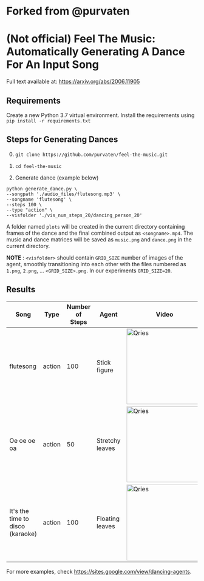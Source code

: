# Forked from @purvaten



# (Not official) Feel The Music: Automatically Generating A Dance For An Input Song

Full text available at: https://arxiv.org/abs/2006.11905

## Requirements
Create a new Python 3.7 virtual environment. Install the requirements using
```pip install -r requirements.txt```

## Steps for Generating Dances
0. ```git clone https://github.com/purvaten/feel-the-music.git```

1. ```cd feel-the-music```

2. Generate dance (example below)
```
python generate_dance.py \
--songpath './audio_files/flutesong.mp3' \
--songname 'flutesong' \
--steps 100 \
--type "action" \
--visfolder './vis_num_steps_20/dancing_person_20'
```

A folder named `plots` will be created in the current directory containing frames of the dance and the final combined output as `<songname>.mp4`. The music and dance matrices will be saved as `music.png` and `dance.png` in the current directory.

**NOTE** : `<visfolder>` should contain `GRID_SIZE` number of images of the agent, smoothly transitioning into each other with the files numbered as `1.png`, `2.png`, ... `<GRID_SIZE>.png`. In our experiments `GRID_SIZE=20`.

## Results
| Song | Type | Number of Steps | Agent | Video |
| --- | --- | --- | --- | --- |
| flutesong | action | 100 | Stick figure | <a href="https://s3.amazonaws.com/dancing-agents/results/flutesong/dance6.mp4"><img alt="Qries" src="https://user-images.githubusercontent.com/13128829/85195508-1335e780-b2a1-11ea-8a57-e64c776b6a56.jpeg" width="200"></a> |
| Oe oe oe oa | action | 50 | Stretchy leaves | <a href="https://s3.amazonaws.com/dancing-agents/results/oeoe/dance3_50.mp4"><img alt="Qries" src="https://user-images.githubusercontent.com/13128829/85196165-33b47080-b2a6-11ea-9a37-4da3d820b39d.png" width="200"></a> |
| It's the time to disco (karaoke) | action | 100 | Floating leaves | <a href="https://s3.amazonaws.com/dancing-agents/results/itsthetimetodiscono/dance1.mp4"><img alt="Qries" src="https://user-images.githubusercontent.com/13128829/85195869-f5b64d00-b2a3-11ea-93ea-b8c86bc55952.png" width="200"></a> |

For more examples, check https://sites.google.com/view/dancing-agents.
